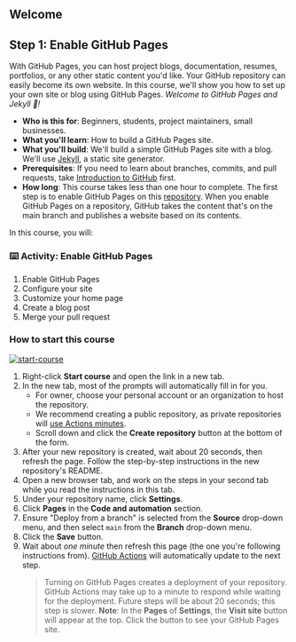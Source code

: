 </header>
 
 <!--
   <<< Author notes: Course start >>>
   Include start button, a note about Actions minutes,
   and tell the learner why they should take the course.
   <<< Author notes: Step 1 >>>
   Choose 3-5 steps for your course.
   The first step is always the hardest, so pick something easy!
   Link to docs.github.com for further explanations.
   Encourage users to open new tabs for steps!
 -->
 
 ## Welcome
 ## Step 1: Enable GitHub Pages
 
 With GitHub Pages, you can host project blogs, documentation, resumes, portfolios, or any other static content you'd like. Your GitHub repository can easily become its own website. In this course, we'll show you how to set up your own site or blog using GitHub Pages.
 _Welcome to GitHub Pages and Jekyll :tada:!_
 
 - **Who is this for**: Beginners, students, project maintainers, small businesses.
 - **What you'll learn**: How to build a GitHub Pages site.
 - **What you'll build**: We'll build a simple GitHub Pages site with a blog. We'll use [Jekyll](https://jekyllrb.com), a static site generator.
 - **Prerequisites**: If you need to learn about branches, commits, and pull requests, take [Introduction to GitHub](https://github.com/skills/introduction-to-github) first.
 - **How long**: This course takes less than one hour to complete.
 The first step is to enable GitHub Pages on this [repository](https://docs.github.com/en/get-started/quickstart/github-glossary#repository). When you enable GitHub Pages on a repository, GitHub takes the content that's on the main branch and publishes a website based on its contents.
 
 In this course, you will:
 ### :keyboard: Activity: Enable GitHub Pages
 
 1. Enable GitHub Pages
 2. Configure your site
 3. Customize your home page
 4. Create a blog post
 5. Merge your pull request
 
 ### How to start this course
 
 <!-- For start course, run in JavaScript:
 'https://github.com/new?' + new URLSearchParams({
   template_owner: 'skills',
   template_name: 'github-pages',
   owner: '@me',
   name: 'skills-github-pages',
   description: 'My clone repository',
   visibility: 'public',
 }).toString()
 -->
 
 [![start-course](https://user-images.githubusercontent.com/1221423/235727646-4a590299-ffe5-480d-8cd5-8194ea184546.svg)](https://github.com/new?template_owner=skills&template_name=github-pages&owner=%40me&name=skills-github-pages&description=My+clone+repository&visibility=public)
 
 1. Right-click **Start course** and open the link in a new tab.
 2. In the new tab, most of the prompts will automatically fill in for you.
    - For owner, choose your personal account or an organization to host the repository.
    - We recommend creating a public repository, as private repositories will [use Actions minutes](https://docs.github.com/en/billing/managing-billing-for-github-actions/about-billing-for-github-actions).
    - Scroll down and click the **Create repository** button at the bottom of the form.
 3. After your new repository is created, wait about 20 seconds, then refresh the page. Follow the step-by-step instructions in the new repository's README.
 1. Open a new browser tab, and work on the steps in your second tab while you read the instructions in this tab.
 1. Under your repository name, click **Settings**.
 1. Click **Pages** in the **Code and automation** section.
 1. Ensure "Deploy from a branch" is selected from the **Source** drop-down menu, and then select `main` from the **Branch** drop-down menu.
 1. Click the **Save** button.
 1. Wait about _one minute_ then refresh this page (the one you're following instructions from). [GitHub Actions](https://docs.github.com/en/actions) will automatically update to the next step.
    > Turning on GitHub Pages creates a deployment of your repository. GitHub Actions may take up to a minute to respond while waiting for the deployment. Future steps will be about 20 seconds; this step is slower.
    > **Note**: In the **Pages** of **Settings**, the **Visit site** button will appear at the top. Click the button to see your GitHub Pages site.
 
 <footer>

